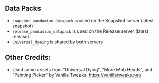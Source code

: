## Data Packs
* `snapshot_pandamium_datapack` is used on the Snapshot server (latest snapshot)
* `release_pandamium_datapack` is used on the Release server (latest release)
* `universal_dyeing` is shared by both servers

## Other Credits:
* Used some assets from "Universal Dying", "More Mob Heads", and "Painting Picker" by Vanilla Tweaks: https://vanillatweaks.net/
